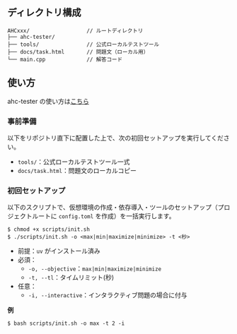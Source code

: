 ## ディレクトリ構成

```
AHCxxx/                  // ルートディレクトリ
├── ahc-tester/          
├── tools/               // 公式ローカルテストツール
├── docs/task.html       // 問題文（ローカル用）
└── main.cpp             // 解答コード
```

## 使い方

ahc-tester の使い方は[こちら](https://github.com/KKT89/ahc-tester/blob/main/README.md)

### 事前準備

以下をリポジトリ直下に配置した上で、次の初回セットアップを実行してください。
- `tools/`：公式ローカルテストツール一式
- `docs/task.html`：問題文のローカルコピー

### 初回セットアップ
以下のスクリプトで、仮想環境の作成・依存導入・ツールのセットアップ（プロジェクトルートに `config.toml` を作成）を一括実行します。

```
$ chmod +x scripts/init.sh
$ ./scripts/init.sh -o <max|min|maximize|minimize> -t <秒>
```

- 前提：`uv` がインストール済み
- 必須：
  - `-o, --objective`：`max|min|maximize|minimize`
  - `-t, --tl`：タイムリミット(秒)
- 任意：
  - `-i, --interactive`：インタラクティブ問題の場合に付与

**例**

```
$ bash scripts/init.sh -o max -t 2 -i
```
